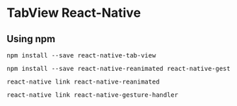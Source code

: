 # TabView React-Native


<h2>Using npm</h2>
<div class="highlight highlight-source-js"><pre>
npm install --save react-native-tab-view
<span class="pl-k"></span></pre></div>
<div class="highlight highlight-source-js"><pre>
npm install --save react-native-reanimated react-native-gesture-handler
<span class="pl-k"></span></pre></div>

<div class="highlight highlight-source-js"><pre>
react-native link react-native-reanimated
<span class="pl-k"></span></pre></div>


<div class="highlight highlight-source-js"><pre>
react-native link react-native-gesture-handler
<span class="pl-k"></span></pre></div>
